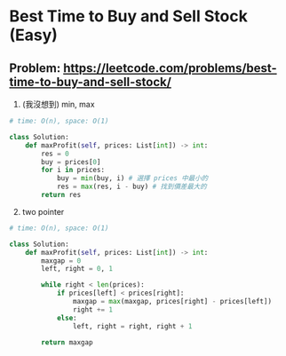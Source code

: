 Best Time to Buy and Sell Stock (Easy)
===

Problem: https://leetcode.com/problems/best-time-to-buy-and-sell-stock/
---

1. (我沒想到) min, max
```python
# time: O(n), space: O(1)

class Solution:
    def maxProfit(self, prices: List[int]) -> int:
        res = 0
        buy = prices[0]
        for i in prices:
            buy = min(buy, i) # 選擇 prices 中最小的
            res = max(res, i - buy) # 找到價差最大的
        return res
```

2. two pointer
```python
# time: O(n), space: O(1)

class Solution:
    def maxProfit(self, prices: List[int]) -> int:
        maxgap = 0
        left, right = 0, 1

        while right < len(prices):
            if prices[left] < prices[right]:
                maxgap = max(maxgap, prices[right] - prices[left])
                right += 1
            else:
                left, right = right, right + 1

        return maxgap
```        

